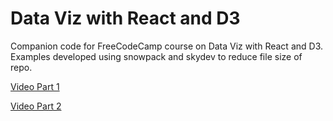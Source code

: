 # Data Viz with React and D3

Companion code for FreeCodeCamp course on Data Viz with React and D3. Examples developed using snowpack and skydev to reduce file size of repo.

[Video Part 1](https://www.youtube.com/watch?v=2LhoCfjm8R4)

[Video Part 2](https://www.youtube.com/watch?v=H2qPeJx1RDI)

